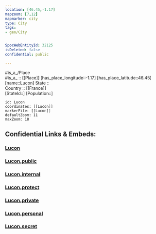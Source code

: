 ```yaml
---
location: [46.45,-1.17] 
mapzoom: [7,12] 
mapmarker: city 
type: City
tags:
- geo/City


SpocWebEntityId: 32125
isDeleted: false
confidential: public

---
```

#is_a_/Place  
#is_a_ :: [[Place]] 
[has_place_longitude::-1.17] 
[has_place_latitude::46.45] 
[name::Lucon] 
State ::  
Country :: [[France]]  
[StateId::] 
[Population::] 



```leaflet
id: Lucon
coordinates: [[Lucon]] 
markerFile: [[Lucon]] 
defaultZoom: 11 
maxZoom: 18
```


## Confidential Links & Embeds: 

### [Lucon](/_Standards/Earth/Continent/Europe/Europe~West/France/regions~France/Pays_de_la_Loire/departments~Pays_de_la_Loire/Vendée/communes~Vendée/Fontenay-le-Comte/cities~Fontenay-le-Comte/Lucon.md) 

### [Lucon.public](/_public/Earth/Continent/Europe/Europe~West/France/regions~France/Pays_de_la_Loire/departments~Pays_de_la_Loire/Vendée/communes~Vendée/Fontenay-le-Comte/cities~Fontenay-le-Comte/Lucon.public.md) 

### [Lucon.internal](/_internal/Earth/Continent/Europe/Europe~West/France/regions~France/Pays_de_la_Loire/departments~Pays_de_la_Loire/Vendée/communes~Vendée/Fontenay-le-Comte/cities~Fontenay-le-Comte/Lucon.internal.md) 

### [Lucon.protect](/_protect/Earth/Continent/Europe/Europe~West/France/regions~France/Pays_de_la_Loire/departments~Pays_de_la_Loire/Vendée/communes~Vendée/Fontenay-le-Comte/cities~Fontenay-le-Comte/Lucon.protect.md) 

### [Lucon.private](/_private/Earth/Continent/Europe/Europe~West/France/regions~France/Pays_de_la_Loire/departments~Pays_de_la_Loire/Vendée/communes~Vendée/Fontenay-le-Comte/cities~Fontenay-le-Comte/Lucon.private.md) 

### [Lucon.personal](/_personal/Earth/Continent/Europe/Europe~West/France/regions~France/Pays_de_la_Loire/departments~Pays_de_la_Loire/Vendée/communes~Vendée/Fontenay-le-Comte/cities~Fontenay-le-Comte/Lucon.personal.md) 

### [Lucon.secret](/_secret/Earth/Continent/Europe/Europe~West/France/regions~France/Pays_de_la_Loire/departments~Pays_de_la_Loire/Vendée/communes~Vendée/Fontenay-le-Comte/cities~Fontenay-le-Comte/Lucon.secret.md)

